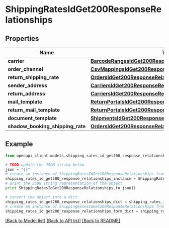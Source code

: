 # ShippingRatesIdGet200ResponseRelationships


## Properties
Name | Type | Description | Notes
------------ | ------------- | ------------- | -------------
**carrier** | [**BarcodeRangesIdGet200ResponseRelationshipsCarrier**](BarcodeRangesIdGet200ResponseRelationshipsCarrier.md) |  | [optional] 
**order_channel** | [**CsvMappingsIdGet200ResponseRelationshipsOrderChannel**](CsvMappingsIdGet200ResponseRelationshipsOrderChannel.md) |  | [optional] 
**return_shipping_rate** | [**OrdersIdGet200ResponseRelationshipsShippingRate**](OrdersIdGet200ResponseRelationshipsShippingRate.md) |  | [optional] 
**sender_address** | [**CarriersIdGet200ResponseRelationshipsSenderAddress**](CarriersIdGet200ResponseRelationshipsSenderAddress.md) |  | [optional] 
**return_address** | [**CarriersIdGet200ResponseRelationshipsSenderAddress**](CarriersIdGet200ResponseRelationshipsSenderAddress.md) |  | [optional] 
**mail_template** | [**ReturnPortalsIdGet200ResponseRelationshipsMailTemplate**](ReturnPortalsIdGet200ResponseRelationshipsMailTemplate.md) |  | [optional] 
**return_mail_template** | [**ReturnPortalsIdGet200ResponseRelationshipsMailTemplate**](ReturnPortalsIdGet200ResponseRelationshipsMailTemplate.md) |  | [optional] 
**document_template** | [**ShipmentsIdGet200ResponseRelationshipsDocumentTemplate**](ShipmentsIdGet200ResponseRelationshipsDocumentTemplate.md) |  | [optional] 
**shadow_booking_shipping_rate** | [**OrdersIdGet200ResponseRelationshipsShippingRate**](OrdersIdGet200ResponseRelationshipsShippingRate.md) |  | [optional] 

## Example

```python
from openapi_client.models.shipping_rates_id_get200_response_relationships import ShippingRatesIdGet200ResponseRelationships

# TODO update the JSON string below
json = "{}"
# create an instance of ShippingRatesIdGet200ResponseRelationships from a JSON string
shipping_rates_id_get200_response_relationships_instance = ShippingRatesIdGet200ResponseRelationships.from_json(json)
# print the JSON string representation of the object
print ShippingRatesIdGet200ResponseRelationships.to_json()

# convert the object into a dict
shipping_rates_id_get200_response_relationships_dict = shipping_rates_id_get200_response_relationships_instance.to_dict()
# create an instance of ShippingRatesIdGet200ResponseRelationships from a dict
shipping_rates_id_get200_response_relationships_form_dict = shipping_rates_id_get200_response_relationships.from_dict(shipping_rates_id_get200_response_relationships_dict)
```
[[Back to Model list]](../README.md#documentation-for-models) [[Back to API list]](../README.md#documentation-for-api-endpoints) [[Back to README]](../README.md)


